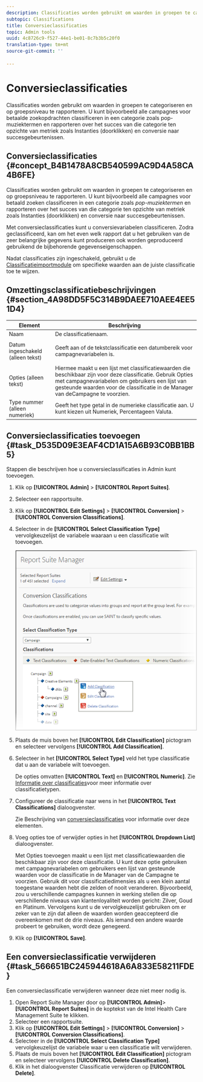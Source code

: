 ```yaml
---
description: Classificaties worden gebruikt om waarden in groepen te categoriseren en op groepsniveau te rapporteren. U kunt bijvoorbeeld alle campagnes voor betaalde zoekopdrachten classificeren in een categorie zoals pop-muziektermen en rapporteren over het succes van die categorie ten opzichte van metriek zoals Instanties (doorklikken) en conversie naar succesgebeurtenissen.
subtopic: Classifications
title: Conversieclassificaties
topic: Admin tools
uuid: 4c8726c9-f527-44e1-be01-8c7b3b5c20f0
translation-type: tm+mt
source-git-commit: ''

---
```



# Conversieclassificaties

Classificaties worden gebruikt om waarden in groepen te categoriseren en op groepsniveau te rapporteren. U kunt bijvoorbeeld alle campagnes voor betaalde zoekopdrachten classificeren in een categorie zoals pop-muziektermen en rapporteren over het succes van die categorie ten opzichte van metriek zoals Instanties (doorklikken) en conversie naar succesgebeurtenissen.

## Conversieclassificaties {#concept_B4B1478A8CB540599AC9D4A58CA4B6FE}

Classificaties worden gebruikt om waarden in groepen te categoriseren en op groepsniveau te rapporteren. U kunt bijvoorbeeld alle campagnes voor betaald zoeken classificeren in een categorie zoals *pop-muziektermen* en rapporteren over het succes van die categorie ten opzichte van metriek zoals Instanties (doorklikken) en conversie naar succesgebeurtenissen.

Met conversieclassificaties kunt u conversievariabelen classificeren. Zodra geclassificeerd, kan om het even welk rapport dat u het gebruiken van de zeer belangrijke gegevens kunt produceren ook worden geproduceerd gebruikend de bijbehorende gegevenseigenschappen.

Nadat classificaties zijn ingeschakeld, gebruikt u de [Classificatieimportmodule](/help/components/c-classifications2/c-classifications-importer/c-working-with-saint.md) om specifieke waarden aan de juiste classificatie toe te wijzen.

## Omzettingsclassificatiebeschrijvingen {#section_4A98DD5F5C314B9DAEE710AEE4EE51D4}

<table id="table_0B72C485467348E2A34BF913441F4AF5"> 
 <thead> 
  <tr> 
   <th colname="col1" class="entry"> Element </th> 
   <th colname="col2" class="entry"> Beschrijving </th> 
  </tr> 
 </thead>
 <tbody> 
  <tr> 
   <td colname="col1"> <span class="wintitle"> Naam</span> </td> 
   <td colname="col2"> De classificatienaam. </td> 
  </tr> 
  <tr> 
   <td colname="col1"> <span class="wintitle"> Datum ingeschakeld (alleen tekst)</span> </td> 
   <td colname="col2"> <p>Geeft aan of de tekstclassificatie een datumbereik voor campagnevariabelen is. </p> </td> 
  </tr> 
  <tr> 
   <td colname="col1"> <span class="wintitle"> Opties (alleen tekst)</span> </td> 
   <td colname="col2">Hiermee maakt u een lijst met classificatiewaarden die beschikbaar zijn voor deze classificatie. Gebruik <span class="wintitle"> Opties</span> met campagnevariabelen om gebruikers een lijst van gesteunde waarden voor de classificatie in de Manager <span class="wintitle"> van de</span>Campagne te voorzien. </td> 
  </tr> 
  <tr> 
   <td colname="col1"> <span class="wintitle"> Type nummer (alleen numeriek)</span> </td> 
   <td colname="col2">Geeft het type getal in de numerieke classificatie aan. U kunt kiezen uit <span class="wintitle"> Numeriek</span>, <span class="wintitle"> Percentage</span>en <span class="wintitle"> Valuta</span>. </td> 
  </tr> 
 </tbody> 
</table>

## Conversieclassificaties toevoegen {#task_D535D09E3EAF4CD1A15A6B93C0BB1BB5}

<!-- 

t_classification_conversion.xml

 -->

Stappen die beschrijven hoe u conversieclassificaties in Admin kunt toevoegen.

1. Klik op **[!UICONTROL Admin]** > **[!UICONTROL Report Suites]**.
1. Selecteer een rapportsuite.
1. Klik op **[!UICONTROL Edit Settings]** > **[!UICONTROL Conversion]** > **[!UICONTROL Conversion Classifications]**.
1. Selecteer in de **[!UICONTROL Select Classification Type]** vervolgkeuzelijst de variabele waaraan u een classificatie wilt toevoegen.

   ![Stapinfo](assets/sub_class_create.png)

1. Plaats de muis boven het **[!UICONTROL Edit Classification]** pictogram en selecteer vervolgens **[!UICONTROL Add Classification]**.
1. Selecteer in het **[!UICONTROL Select Type]** veld het type classificatie dat u aan de variabele wilt toevoegen.

   De opties omvatten **[!UICONTROL Text]** en **[!UICONTROL Numeric]**. Zie [Informatie over classificaties](/help/components/c-classifications2/c-classifications.md)voor meer informatie over classificatietypen.
1. Configureer de classificatie naar wens in het **[!UICONTROL Text Classifications]** dialoogvenster.

   Zie Beschrijving van [conversieclassificaties](/help/components/c-classifications2/conversion-classifications.md#section_4A98DD5F5C314B9DAEE710AEE4EE51D4) voor informatie over deze elementen.

1. Voeg opties toe of verwijder opties in het **[!UICONTROL Dropdown List]** dialoogvenster.

   Met Opties toevoegen maakt u een lijst met classificatiewaarden die beschikbaar zijn voor deze classificatie. U kunt deze optie gebruiken met campagnevariabelen om gebruikers een lijst van gesteunde waarden voor de classificatie in de Manager van de Campagne te voorzien. Gebruik dit voor classificatiedimensies als u een klein aantal toegestane waarden hebt die zelden of nooit veranderen. Bijvoorbeeld, zou u verschillende campagnes kunnen in werking stellen die op verschillende niveaus van klantenloyaliteit worden gericht: Zilver, Goud en Platinum. Vervolgens kunt u de vervolgkeuzelijst gebruiken om er zeker van te zijn dat alleen de waarden worden geaccepteerd die overeenkomen met de drie niveaus. Als iemand een andere waarde probeert te gebruiken, wordt deze genegeerd.
1. Klik op **[!UICONTROL Save]**.

## Een conversieclassificatie verwijderen {#task_566651BC245944618A6A833E58211FDE}

<!-- 

t_classification_delete_conversion.xml

 -->

Een conversieclassificatie verwijderen wanneer deze niet meer nodig is.

1. Open Report Suite Manager door op **[!UICONTROL Admin]**> **[!UICONTROL Report Suites]** in de koptekst van de Intel Health Care Management Suite te klikken.
1. Selecteer een rapportsuite.
1. Klik op **[!UICONTROL Edit Settings]** > **[!UICONTROL Conversion]** > **[!UICONTROL Conversion Classifications]**.
1. Selecteer in de **[!UICONTROL Select Classification Type]** vervolgkeuzelijst de variabele waar u een classificatie wilt verwijderen.
1. Plaats de muis boven het **[!UICONTROL Edit Classification]** pictogram en selecteer vervolgens **[!UICONTROL Delete Classification]**.
1. Klik in het dialoogvenster Classificatie verwijderen op **[!UICONTROL Delete]**.
